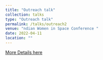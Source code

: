```yaml
---
title: "Outreach talk"
collection: talks
type: "Outreach talk"
permalink: /talks/outreach2
venue: "ndian Women in Space Conference "
date: 2022-04-11
location: ""
---
```


 <a href="https://www.indianwomeninspace.com/basic-01">More Details here</a> 
